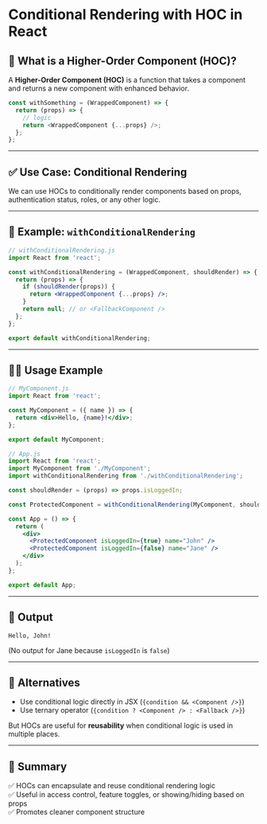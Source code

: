 
# Conditional Rendering with HOC in React

## 🧠 What is a Higher-Order Component (HOC)?
A **Higher-Order Component (HOC)** is a function that takes a component and returns a new component with enhanced behavior.

```js
const withSomething = (WrappedComponent) => {
  return (props) => {
    // logic
    return <WrappedComponent {...props} />;
  };
};
```

---

## ✅ Use Case: Conditional Rendering

We can use HOCs to conditionally render components based on props, authentication status, roles, or any other logic.

---

## 🧪 Example: `withConditionalRendering`

```jsx
// withConditionalRendering.js
import React from 'react';

const withConditionalRendering = (WrappedComponent, shouldRender) => {
  return (props) => {
    if (shouldRender(props)) {
      return <WrappedComponent {...props} />;
    }
    return null; // or <FallbackComponent />
  };
};

export default withConditionalRendering;
```

---

## 👨‍💻 Usage Example

```jsx
// MyComponent.js
import React from 'react';

const MyComponent = ({ name }) => {
  return <div>Hello, {name}!</div>;
};

export default MyComponent;
```

```jsx
// App.js
import React from 'react';
import MyComponent from './MyComponent';
import withConditionalRendering from './withConditionalRendering';

const shouldRender = (props) => props.isLoggedIn;

const ProtectedComponent = withConditionalRendering(MyComponent, shouldRender);

const App = () => {
  return (
    <div>
      <ProtectedComponent isLoggedIn={true} name="John" />
      <ProtectedComponent isLoggedIn={false} name="Jane" />
    </div>
  );
};

export default App;
```

---

## 🧾 Output

```
Hello, John!
```

(No output for Jane because `isLoggedIn` is `false`)

---

## 🔁 Alternatives

- Use conditional logic directly in JSX (`{condition && <Component />}`)
- Use ternary operator (`{condition ? <Component /> : <Fallback />}`)

But HOCs are useful for **reusability** when conditional logic is used in multiple places.

---

## 🧩 Summary

✅ HOCs can encapsulate and reuse conditional rendering logic  
✅ Useful in access control, feature toggles, or showing/hiding based on props  
✅ Promotes cleaner component structure
